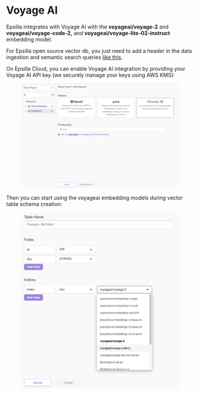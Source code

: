 # Voyage AI

Epsilla integrates with Voyage AI with the **voyageai/voyage-2** and **voyageai/voyage-code-2,** and **voyageai/voyage-lite-02-instruct** embedding model.

For Epsilla open source vector db, you just need to add a header in the data ingestion and semantic search queries [like this](../../vector-database/embeddings.md#voyage-ai-embedding).

On Epsilla Cloud, you can enable Voyage AI integration by providing your Voyage AI API key (we securely manage your keys using AWS KMS):

<figure><img src="../../.gitbook/assets/Screenshot 2024-01-10 at 10.54.00 AM.png" alt=""><figcaption></figcaption></figure>

Then you can start using the voyageai embedding models during vector table schema creation:

<figure><img src="../../.gitbook/assets/Screenshot 2024-01-31 at 12.10.07 PM.png" alt=""><figcaption></figcaption></figure>
